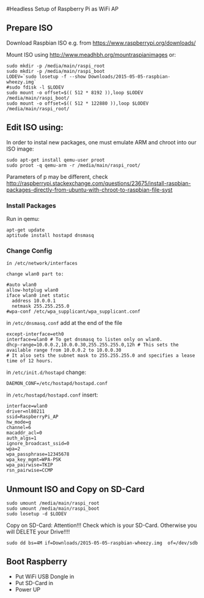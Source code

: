 #Headless Setup of Raspberry Pi as WiFi AP

## Prepare ISO

Download Raspbian ISO e.g. from https://www.raspberrypi.org/downloads/

Mount ISO using http://www.meadhbh.org/mountraspianimages or:
```
sudo mkdir -p /media/main/raspi_root
sudo mkdir -p /media/main/raspi_boot
LODEV=`sudo losetup -f --show Downloads/2015-05-05-raspbian-wheezy.img`
#sudo fdisk -l $LODEV
sudo mount -o offset=$(( 512 * 8192 )),loop $LODEV /media/main/raspi_boot/
sudo mount -o offset=$(( 512 * 122880 )),loop $LODEV /media/main/raspi_root/
```

## Edit ISO using:

In order to instal new packages, one must emulate ARM and chroot into our ISO image:

```
sudo apt-get install qemu-user proot
sudo proot -q qemu-arm -r /media/main/raspi_root/
```
Parameters of p may be different, check http://raspberrypi.stackexchange.com/questions/23675/install-raspbian-packages-directly-from-ubuntu-with-chroot-to-raspbian-file-syst


### Install Packages

Run in qemu:

```
apt-get update
aptitude install hostapd dnsmasq
```

### Change Config

```
ín /etc/network/interfaces

change wlan0 part to:

#auto wlan0
allow-hotplug wlan0
iface wlan0 inet static
  address 10.0.0.1
  netmask 255.255.255.0
#wpa-conf /etc/wpa_supplicant/wpa_supplicant.conf

```

in `/etc/dnsmasq.conf` add at the end of the file

```
except-interface=eth0
interface=wlan0 # To get dnsmasq to listen only on wlan0.
dhcp-range=10.0.0.2,10.0.0.30,255.255.255.0,12h # This sets the available range from 10.0.0.2 to 10.0.0.30
# It also sets the subnet mask to 255.255.255.0 and specifies a lease time of 12 hours.
```

in `/etc/init.d/hostapd` change:

```
DAEMON_CONF=/etc/hostapd/hostapd.conf
```

in `/etc/hostapd/hostapd.conf` insert:

```
interface=wlan0
driver=nl80211
ssid=RaspberryPi_AP
hw_mode=g
channel=6
macaddr_acl=0
auth_algs=1
ignore_broadcast_ssid=0
wpa=2
wpa_passphrase=12345678
wpa_key_mgmt=WPA-PSK
wpa_pairwise=TKIP
rsn_pairwise=CCMP
```


## Unmount ISO and Copy on SD-Card
```
sudo umount /media/main/raspi_root
sudo umount /media/main/raspi_boot
sudo losetup -d $LODEV
```

Copy on SD-Card: Attention!!! Check which is your SD-Card. Otherwise you will DELETE your Drive!!!!

```
sudo dd bs=4M if=Downloads/2015-05-05-raspbian-wheezy.img  of=/dev/sdb
```


## Boot Raspberry

- Put WiFi USB Dongle in
- Put SD-Card in
- Power UP
